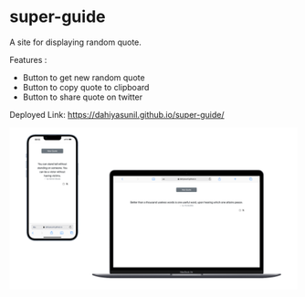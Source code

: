 # super-guide
A site for displaying random quote.

Features : 
  - Button to get new random quote
  - Button to copy quote to clipboard
  - Button to share quote on twitter

Deployed Link:
  https://dahiyasunil.github.io/super-guide/

![image alt](https://github.com/dahiyasunil/super-guide/blob/902aab27573e2fa98ed3d975293e8d8181077290/SiteScreenshot.png)
